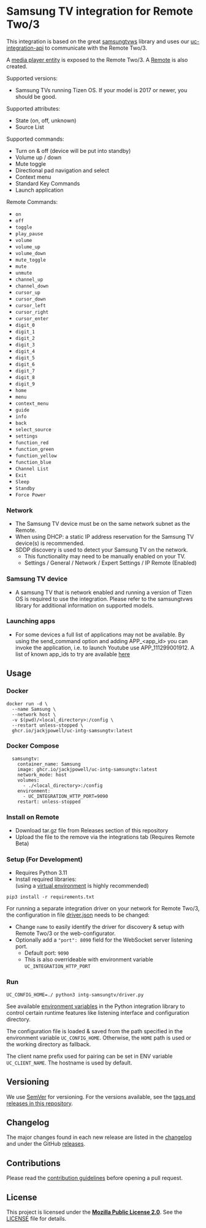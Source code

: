 # Samsung TV integration for Remote Two/3

This integration is based on the great [samsungtvws](https://github.com/xchwarze/samsung-tv-ws-api) library and uses our
[uc-integration-api](https://github.com/aitatoi/integration-python-library) to communicate with the Remote Two/3.

A [media player entity](https://github.com/unfoldedcircle/core-api/blob/main/doc/entities/entity_media_player.md)
is exposed to the Remote Two/3. A [Remote](https://github.com/unfoldedcircle/core-api/blob/main/doc/entities/entity_remote.md) is also created.

Supported versions:
- Samsung TVs running Tizen OS. If your model is 2017 or newer, you should be good. 

Supported attributes:
- State (on, off, unknown)
- Source List

Supported commands:
- Turn on & off (device will be put into standby)
- Volume up / down
- Mute toggle
- Directional pad navigation and select
- Context menu
- Standard Key Commands
- Launch application

Remote Commands:
- `on`
- `off`
- `toggle`
- `play_pause`
- `volume`
- `volume_up`
- `volume_down`
- `mute_toggle`
- `mute`
- `unmute`
- `channel_up`
- `channel_down`
- `cursor_up`
- `cursor_down`
- `cursor_left`
- `cursor_right`
- `cursor_enter`
- `digit_0`
- `digit_1`
- `digit_2`
- `digit_3`
- `digit_4`
- `digit_5`
- `digit_6`
- `digit_7`
- `digit_8`
- `digit_9`
- `home`
- `menu`
- `context_menu`
- `guide`
- `info`
- `back`
- `select_source`
- `settings`
- `function_red`
- `function_green`
- `function_yellow`
- `function_blue`
- `Channel List`
- `Exit`
- `Sleep`
- `Standby`
- `Force Power`

### Network

- The Samsung TV device must be on the same network subnet as the Remote. 
- When using DHCP: a static IP address reservation for the Samsung TV device(s) is recommended.
- SDDP discovery is used to detect your Samsung TV on the network.
  - This functionality may need to be manually enabled on your TV.
  - Settings / General / Network / Expert Settings / IP Remote (Enabled)

### Samsung TV device

- A samsung TV that is network enabled and running a version of Tizen OS is required to use the integration. Please refer to the samsungtvws library for additional information on supported models. 

### Launching apps

- For some devices a full list of applications may not be available. By using the send_command option and adding APP_<app_id> you can invoke the application, i.e. to launch Youtube use APP_111299001912. A list of known app_ids to try are available [here](https://github.com/tavicu/homebridge-samsung-tizen/issues/26#issuecomment-447424879)

## Usage

### Docker
```
docker run -d \
  --name Samsung \
  --network host \
  -v $(pwd)/<local_directory>:/config \
  --restart unless-stopped \
  ghcr.io/jackjpowell/uc-intg-samsungtv:latest
```

### Docker Compose

```
  samsungtv:
    container_name: Samsung
    image: ghcr.io/jackjpowell/uc-intg-samsungtv:latest
    network_mode: host
    volumes:
      - ./<local_directory>:/config
    environment:
      - UC_INTEGRATION_HTTP_PORT=9090
    restart: unless-stopped
```

### Install on Remote

- Download tar.gz file from Releases section of this repository
- Upload the file to the remove via the integrations tab (Requires Remote Beta)

### Setup (For Development)

- Requires Python 3.11
- Install required libraries:  
  (using a [virtual environment](https://docs.python.org/3/library/venv.html) is highly recommended)
```shell
pip3 install -r requirements.txt
```

For running a separate integration driver on your network for Remote Two/3, the configuration in file
[driver.json](driver.json) needs to be changed:

- Change `name` to easily identify the driver for discovery & setup  with Remote Two/3 or the web-configurator.
- Optionally add a `"port": 8090` field for the WebSocket server listening port.
    - Default port: `9090`
    - This is also overrideable with environment variable `UC_INTEGRATION_HTTP_PORT`

### Run

```shell
UC_CONFIG_HOME=./ python3 intg-samsungtv/driver.py
```

See available [environment variables](https://github.com/unfoldedcircle/integration-python-library#environment-variables)
in the Python integration library to control certain runtime features like listening interface and configuration directory.

The configuration file is loaded & saved from the path specified in the environment variable `UC_CONFIG_HOME`.
Otherwise, the `HOME` path is used or the working directory as fallback.

The client name prefix used for pairing can be set in ENV variable `UC_CLIENT_NAME`. The hostname is used by default.

## Versioning

We use [SemVer](http://semver.org/) for versioning. For the versions available, see the
[tags and releases in this repository](https://github.com/jackjpowell/uc-intg-samsung-tv/releases).

## Changelog

The major changes found in each new release are listed in the [changelog](CHANGELOG.md)
and under the GitHub [releases](https://github.com/jackjpowell/uc-intg-samsung-tv/releases).

## Contributions

Please read the [contribution guidelines](CONTRIBUTING.md) before opening a pull request.

## License

This project is licensed under the [**Mozilla Public License 2.0**](https://choosealicense.com/licenses/mpl-2.0/).
See the [LICENSE](LICENSE) file for details.
